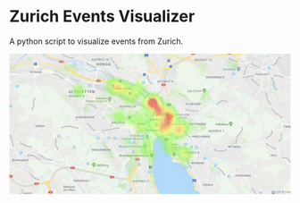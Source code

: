# Zurich Events Visualizer
A python script to visualize events from Zurich.

![Heatmap](readme/heatmap.jpg)